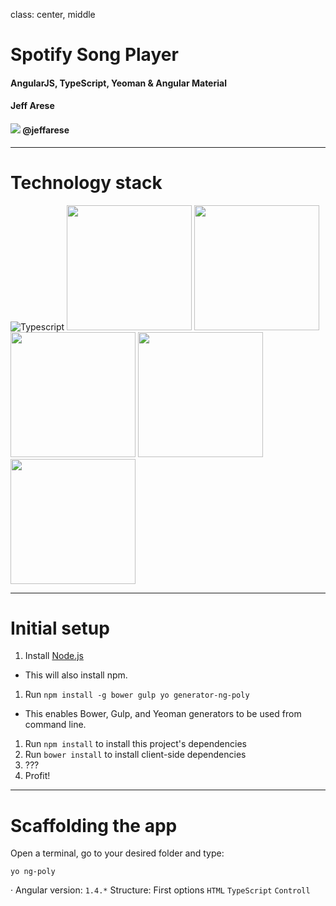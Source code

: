 <!-- $theme: gaia -->
<!-- template: invert -->
class: center, middle

Spotify Song Player
===
#### AngularJS, TypeScript, Yeoman & Angular Material

#### Jeff Arese
#### ![](https://g.twimg.com/dev/documentation/image/Twitter_logo_blue_48.png) @jeffarese

---

# Technology stack

![Typescript](https://upload.wikimedia.org/wikipedia/commons/a/a6/TypeScript_Logo.png)
<img src="https://avatars0.githubusercontent.com/u/139426?v=3&s=400" width="200">
<img src="https://upload.wikimedia.org/wikipedia/commons/a/a6/TypeScript_Logo.png" width="200">
<img src="http://mauriciocorrea.es/dist/img/logo-sass.png" width="200">
<img src="https://worldvectorlogo.com/logos/gulp.svg" height="200">
<img src="https://upload.wikimedia.org/wikipedia/en/thumb/e/e3/Yeoman.svg/543px-Yeoman.svg.png" width="200">

---

# Initial setup
1. Install [Node.js](http://nodejs.org/)
 - This will also install npm.
1. Run `npm install -g bower gulp yo generator-ng-poly`
 - This enables Bower, Gulp, and Yeoman generators to be used from command line.
1. Run `npm install` to install this project's dependencies
1. Run `bower install` to install client-side dependencies
1. ???
1. Profit!
---
# Scaffolding the app
Open a terminal, go to your desired folder and type:

`yo ng-poly`

· Angular version: `1.4.*`
Structure: First options
`HTML`
`TypeScript`
`Controll`
